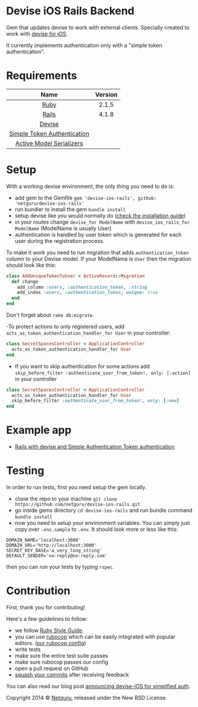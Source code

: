 Devise iOS Rails Backend
====================================

Gem that updates devise to work with external clients. Specially created to work with [devise for iOS][ios_devise].

It currently implements authentication only with a "simple token authentication".

Requirements
============

| Name |  Version |
| :--: | :---: |
| [Ruby][ruby] | 2.1.5 |
| [Rails][rails] | 4.1.8 |
| [Devise][devise] | |
| [Simple Token Authentication][simple_token_authentication] | |
| [Active Model Serializers][active_model_serializers] | |

Setup
=====

With a working devise environment, the only thing you need to do is:

- add gem to the Gemfile `gem 'devise-ios-rails', github: 'netguru/devise-ios-rails'`
- run bundler to install the gem `bundle install`
- setup devise like you would normally do ([check the installation guide][devise])
- in your routes change `devise_for ModelName` with `devise_ios_rails_for ModelName` (ModelName is usually User)
- authentication is handled by user token which is generated for each user during the registration process. 

To make it work you need to run migration that adds `authentication_token` column to your Devise model.
If your ModelName is `User` then the migration should look like this:
```ruby
class AddUniqueTokenToUser < ActiveRecord::Migration
  def change
    add_column :users, :authentication_token, :string
    add_index :users, :authentication_token, unique: true
  end
end
```
Don't forget about `rake db:migrate`.

-To protect actions to only registered users, add `acts_as_token_authentication_handler_for User` in your controller:

```ruby
class SecretSpacesController < ApplicationController
  acts_as_token_authentication_handler_for User
end
```

- If you want to skip authentication for some actions add `skip_before_filter :authenticate_user_from_token!, only: [:action]` in your controller

```ruby
class SecretSpacesController < ApplicationController
  acts_as_token_authentication_handler_for User
  skip_before_filter :authenticate_user_from_token!, only: [:new]
end
```

Example app
===========

- [Rails with devise and Simple Authentication Token authentication][rails_example_app]

Testing
=======

In order to run tests, first you need setup the gem locally.

* clone the repo to your machine `git clone https://github.com/netguru/devise-ios-rails.git`
* go inside gems directory `cd devise-ios-rails` and run bundle command `bundle install`
* now you need to setup your environment variables. You can simply just copy over `.env.sample` to `.env`. It should look more or less like this:

```
DOMAIN_NAME='localhost:3000'
DOMAIN_URL='http://localhost:3000'
SECRET_KEY_BASE='a_very_long_string'
DEFAULT_SENDER='no-reply@no-reply.com'
```

then you can run your tests by typing `rspec`.


Contribution
============

First, thank you for contributing!

Here's a few guidelines to follow:

- we follow [Ruby Style Guide][ruby_style_guides].
- you can use [rubocop][rubocop] which can be easily integrated with popular editors. ([our rubocop config][rubocop_config])
- write tests
- make sure the entire test suite passes
- make sure rubocop passes our config
- open a pull request on GitHub
- [squash your commits][squash_commits] after receiving feedback

You can also read our blog post [announcing devise-iOS for simplified auth](https://netguru.co/blog/open-source-announcing-devise-ios).

Copyright  2014 © [Netguru][netguru_url], released under the New BSD License

[ios_devise]: https://github.com/netguru/devise-ios

[ruby]: https://www.ruby-lang.org
[rails]: http://www.rubyonrails.org
[devise]: https://github.com/plataformatec/devise
[simple_token_authentication]: https://github.com/gonzalo-bulnes/simple_token_authentication
[active_model_serializers]: https://github.com/rails-api/active_model_serializers
[ruby_style_guides]: https://github.com/bbatsov/ruby-style-guide
[rubocop]: https://github.com/bbatsov/rubocop
[rubocop_config]: https://github.com/netguru/hound/blob/master/config/rubocop.yml
[squash_commits]: http://blog.steveklabnik.com/posts/2012-11-08-how-to-squash-commits-in-a-github-pull-request
[netguru_url]: https://netguru.co
[rails_example_app]: https://github.com/netguru/devise-ios-rails-example
